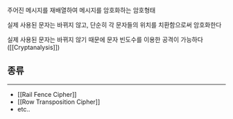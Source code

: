 
주어진 메시지를 재배열하여 메시지를 암호화하는 암호형태

실제 사용된 문자는 바뀌지 않고, 단순히 각 문자들의 위치를 치환함으로써 암호화한다

실제 사용된 문자는 바뀌지 않기 때문에 문자 빈도수를 이용한 공격이 가능하다([[Cryptanalysis]])

## 종류
---
+ [[Rail Fence Cipher]]
+ [[Row Transposition Cipher]]
+ etc..

